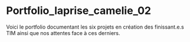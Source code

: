 # Portfolio_laprise_camelie_02

Voici le portfolio documentant les six projets en création des finissant.e.s TIM ainsi que nos attentes face à ces derniers. 

